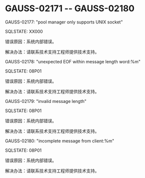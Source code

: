# GAUSS-02171 -- GAUSS-02180<a name="ZH-CN_TOPIC_0302073183"></a>

GAUSS-02177: "pool manager only supports UNIX socket"

SQLSTATE: XX000

错误原因：系统内部错误。

解决办法：请联系技术支持工程师提供技术支持。

GAUSS-02178: "unexpected EOF within message length word:%m"

SQLSTATE: 08P01

错误原因：系统内部错误。

解决办法：请联系技术支持工程师提供技术支持。

GAUSS-02179: "invalid message length"

SQLSTATE: 08P01

错误原因：系统内部错误。

解决办法：请联系技术支持工程师提供技术支持。

GAUSS-02180: "incomplete message from client:%m"

SQLSTATE: 08P01

错误原因：系统内部错误。

解决办法：请联系技术支持工程师提供技术支持。

